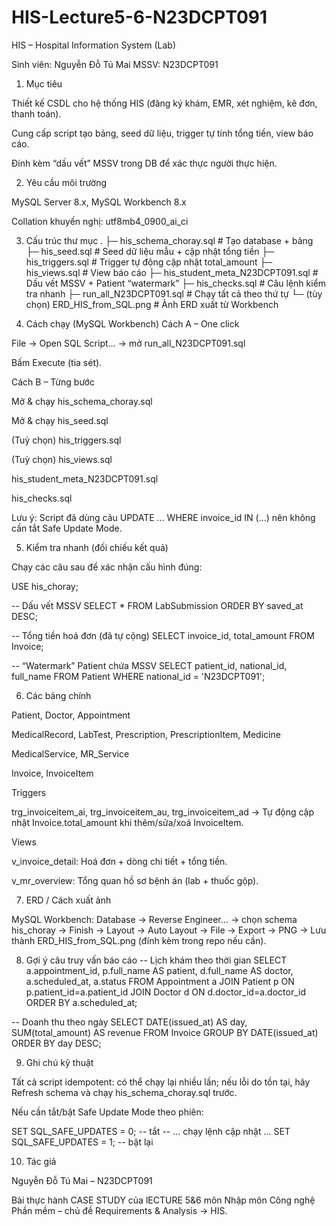 # HIS-Lecture5-6-N23DCPT091
HIS – Hospital Information System (Lab)

Sinh viên: Nguyễn Đỗ Tú Mai
MSSV: N23DCPT091

1) Mục tiêu

Thiết kế CSDL cho hệ thống HIS (đăng ký khám, EMR, xét nghiệm, kê đơn, thanh toán).

Cung cấp script tạo bảng, seed dữ liệu, trigger tự tính tổng tiền, view báo cáo.

Đính kèm “dấu vết” MSSV trong DB để xác thực người thực hiện.

2) Yêu cầu môi trường

MySQL Server 8.x, MySQL Workbench 8.x

Collation khuyến nghị: utf8mb4_0900_ai_ci

3) Cấu trúc thư mục
.
├─ his_schema_choray.sql                # Tạo database + bảng
├─ his_seed.sql                         # Seed dữ liệu mẫu + cập nhật tổng tiền
├─ his_triggers.sql                     # Trigger tự động cập nhật total_amount
├─ his_views.sql                        # View báo cáo
├─ his_student_meta_N23DCPT091.sql      # Dấu vết MSSV + Patient “watermark”
├─ his_checks.sql                       # Câu lệnh kiểm tra nhanh
├─ run_all_N23DCPT091.sql               # Chạy tất cả theo thứ tự
└─ (tùy chọn) ERD_HIS_from_SQL.png      # Ảnh ERD xuất từ Workbench

4) Cách chạy (MySQL Workbench)
Cách A – One click

File → Open SQL Script… → mở run_all_N23DCPT091.sql

Bấm Execute (tia sét).

Cách B – Từng bước

Mở & chạy his_schema_choray.sql

Mở & chạy his_seed.sql

(Tuỳ chọn) his_triggers.sql

(Tuỳ chọn) his_views.sql

his_student_meta_N23DCPT091.sql

his_checks.sql

Lưu ý: Script đã dùng câu UPDATE ... WHERE invoice_id IN (...) nên không cần tắt Safe Update Mode.

5) Kiểm tra nhanh (đối chiếu kết quả)

Chạy các câu sau để xác nhận cấu hình đúng:

USE his_choray;

-- Dấu vết MSSV
SELECT * FROM LabSubmission ORDER BY saved_at DESC;

-- Tổng tiền hoá đơn (đã tự cộng)
SELECT invoice_id, total_amount FROM Invoice;

-- “Watermark” Patient chứa MSSV
SELECT patient_id, national_id, full_name
FROM Patient
WHERE national_id = 'N23DCPT091';

6) Các bảng chính

Patient, Doctor, Appointment

MedicalRecord, LabTest, Prescription, PrescriptionItem, Medicine

MedicalService, MR_Service

Invoice, InvoiceItem

Triggers

trg_invoiceitem_ai, trg_invoiceitem_au, trg_invoiceitem_ad
→ Tự động cập nhật Invoice.total_amount khi thêm/sửa/xoá InvoiceItem.

Views

v_invoice_detail: Hoá đơn + dòng chi tiết + tổng tiền.

v_mr_overview: Tổng quan hồ sơ bệnh án (lab + thuốc gộp).

7) ERD / Cách xuất ảnh

MySQL Workbench:
Database → Reverse Engineer… → chọn schema his_choray → Finish → Layout → Auto Layout → File → Export → PNG
→ Lưu thành ERD_HIS_from_SQL.png (đính kèm trong repo nếu cần).

8) Gợi ý câu truy vấn báo cáo
-- Lịch khám theo thời gian
SELECT a.appointment_id, p.full_name AS patient, d.full_name AS doctor,
       a.scheduled_at, a.status
FROM Appointment a
JOIN Patient p ON p.patient_id=a.patient_id
JOIN Doctor  d ON d.doctor_id=a.doctor_id
ORDER BY a.scheduled_at;

-- Doanh thu theo ngày
SELECT DATE(issued_at) AS day, SUM(total_amount) AS revenue
FROM Invoice
GROUP BY DATE(issued_at)
ORDER BY day DESC;

9) Ghi chú kỹ thuật

Tất cả script idempotent: có thể chạy lại nhiều lần; nếu lỗi do tồn tại, hãy Refresh schema và chạy his_schema_choray.sql trước.

Nếu cần tắt/bật Safe Update Mode theo phiên:

SET SQL_SAFE_UPDATES = 0;  -- tắt
-- ... chạy lệnh cập nhật ...
SET SQL_SAFE_UPDATES = 1;  -- bật lại

10) Tác giả

Nguyễn Đỗ Tú Mai – N23DCPT091

Bài thực hành CASE STUDY của lECTURE 5&6 môn Nhập môn Công nghệ Phần mềm – chủ đề Requirements & Analysis → HIS.

